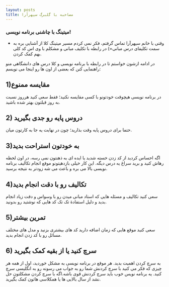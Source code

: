 ```yaml
---
layout: posts
title: مصاحبه با گلبرگ سپهرآرا
---
```


### میتینگ با چاشنی برنامه نویسی!

- وقتی با خانم سپهرآرا تماس گرفتم، فکر نمی کردم مسیر میتینگ کلا از آشنایی بره به سمت تکلیفای درس مبانی=) 
در رابطه با تکلیف مبانی و مشکلم با وی اس کد کلی بهم کمک کردن.

در ادامه ازشون خواستم تا در رابطه با برنامه نویسی و کلا درس های دانشگاهی منو راهنمایی کنن که بعضی از اون ها رو اینجا می نویسم:

## 1)مقایسه ممنوع
در برنامه نویسی هیچوقت خودتونو با کسی مقایسه نکنید؛ فقط سعی کنید هرروز نسبت به روز قبلتون بهتر شده باشید.
## 2) دروس پایه رو جدی بگیرید
 حتما برای دروس پایه وقت بذارید؛ چون در نهایت یه جا به کارتون میان.
## 3)به خودتون استراحت بدید
اگه احساس کردید از کد زدن خسته شدید یا ایده ای به ذهنتون نمی رسه، در اون لحظه رهاش کنید و برید سراغ یه درس دیگه. این کار خیلی بازدهیتونو موقع انجام تکالیف برنامه نویسی بالا می بره و باعث می شه زودتر به نتیجه برسید.
## 4)تکالیف رو با دقت انجام بدید
سعی کنید تکالیف و مسئله هایی که استاد مبانی میدن رو با وسواس و دقت زیاد انجام بدید و دلیل استفادۀ تک تک کد هایی که نوشتید رو بدونید.
## 5)تمرین بیشتر
سعی کنید موقع هایی که زمان اضافه دارید کد های بیشتری بزنید و مدل های مختلف مسائل رو با کد زدن انجام بدید.
## 6) سرچ کنید یا از بقیه کمک بگیرید
 به سرچ کردن اهمیت بدید. هر موقع در برنامه نویسی به مشکل خوردید، اول از همه هر چیزی که فکر می کنید با سرچ کردنش شما رو به جواب می رسونه رو به انگلیسی سرچ کنید. یه برنامه نویس خوب باید سرچ کردنش قوی باشه.اگه با سرچ کردن مشکلتون حل نشد از سال بالایی ها یا همکلاسی هاتون کمک بگیرید.